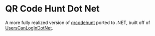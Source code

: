# QR Code Hunt Dot Net
A more fully realized version of [qrcodehunt](https://github.com/lmanco/qrcodehunt) ported to .NET, built off of [UsersCanLogInDotNet](https://github.com/lmanco/UsersCanLogInDotNet).
